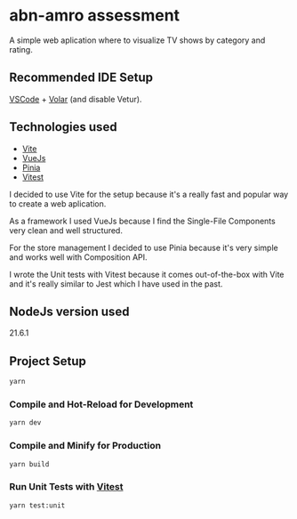 # abn-amro assessment

A simple web aplication where to visualize TV shows by category and rating.

## Recommended IDE Setup

[VSCode](https://code.visualstudio.com/) + [Volar](https://marketplace.visualstudio.com/items?itemName=Vue.volar) (and disable Vetur).

## Technologies used

- [Vite](https://vitejs.dev/)
- [VueJs](https://vuejs.org/)
- [Pinia](https://pinia.vuejs.org/)
- [Vitest](https://vitest.dev/)

I decided to use Vite for the setup because it's a really fast and popular way to create a web aplication.

As a framework I used VueJs because I find the Single-File Components very clean and well structured.

For the store management I decided to use Pinia because it's very simple and works well with Composition API.

I wrote the Unit tests with Vitest because it comes out-of-the-box with Vite and it's really similar to Jest which I have used in the past.

## NodeJs version used

21.6.1

## Project Setup

```sh
yarn
```

### Compile and Hot-Reload for Development

```sh
yarn dev
```

### Compile and Minify for Production

```sh
yarn build
```

### Run Unit Tests with [Vitest](https://vitest.dev/)

```sh
yarn test:unit
```
